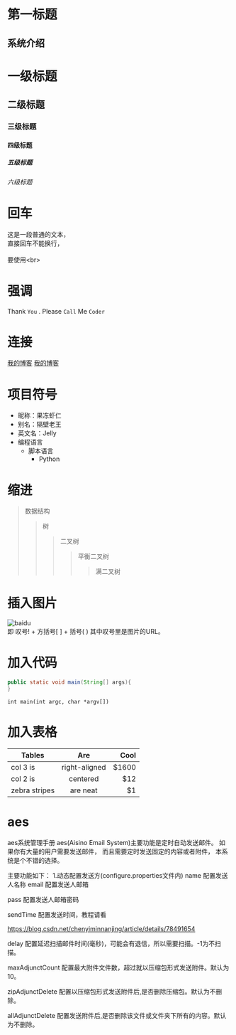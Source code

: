 第一标题
==========

系统介绍
---------------

# 一级标题  

## 二级标题  

### 三级标题  

#### 四级标题  

##### 五级标题  

###### 六级标题 

# 回车
这是一段普通的文本，  
直接回车不能换行，<br>  
要使用\<br>  
# 强调
Thank `You` . Please `Call` Me `Coder`
# 连接
[我的博客](http://blog.csdn.net/guodongxiaren) 
[我的博客](http://blog.csdn.net/guodongxiaren "悬停显示")  
# 项目符号
* 昵称：果冻虾仁  
* 别名：隔壁老王  
* 英文名：Jelly  
* 编程语言  
    * 脚本语言  
        * Python
# 缩进
>数据结构  
>>树  
>>>二叉树  
>>>>平衡二叉树  
>>>>>满二叉树  
# 插入图片
![baidu](http://www.baidu.com/img/bdlogo.gif "百度logo")  
即 叹号! + 方括号[ ] + 括号( ) 其中叹号里是图片的URL。
# 加入代码
```Java
public static void main(String[] args){
}
```
```
int main(int argc, char *argv[])
```
# 加入表格
|Tables         | Are           | Cool  |
| ------------- |:-------------:| -----:|
| col 3 is      | right-aligned | $1600 |
| col 2 is      | centered      |   $12 |
| zebra stripes | are neat      |    $1 |


# aes
aes系统管理手册
aes(Aisino Email System)主要功能是定时自动发送邮件。
  如果你有大量的用户需要发送邮件，
而且需要定时发送固定的内容或者附件，
本系统是个不错的选择。

主要功能如下：
1.动态配置发送方(configure.properties文件内)
name	配置发送人名称
  email	配置发送人邮箱

pass	配置发送人邮箱密码

sendTime	配置发送时间，教程请看

https://blog.csdn.net/chenyiminnanjing/article/details/78491654

delay	配置延迟扫描邮件时间(毫秒)，可能会有退信，所以需要扫描。-1为不扫描。

maxAdjunctCount	配置最大附件文件数，超过就以压缩包形式发送附件。默认为10。

zipAdjunctDelete	配置以压缩包形式发送附件后,是否删除压缩包。默认为不删除。

allAdjunctDelete	配置发送附件后,是否删除该文件或文件夹下所有的内容。默认为不删除。

